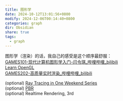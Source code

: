 ```yaml
---
title: 图形学
date: 2024-10-12T13:01:56+0800
modify: 2024-12-06T00:14:40+0800
categories: graph
dir: Obsidian
share: true
tags:
  - graph
---
```


图形学（渲染）的话，我自己的感受是这个顺序最舒服：  
[GAMES101-现代计算机图形学入门-闫令琪_哔哩哔哩_bilibili ](https://www.bilibili.com/video/BV1X7411F744/?spm_id_from=333.999.0.0)  
[Learn OpenGL ](https://learnopengl.com/)  
[GAMES202-高质量实时渲染_哔哩哔哩_bilibili ](https://www.bilibili.com/video/BV1YK4y1T7yY/?spm_id_from=333.999.0.0)

(optional) [Ray Tracing in One Weekend Series ](https://raytracing.github.io/)  
(optional) [PBR ](https://www.pbr-book.org/3ed-2018/contents)  
(optional) Realtime Rendering, 3rd